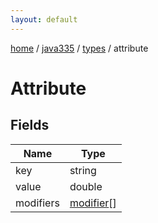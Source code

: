 ```yaml
---
layout: default
---
```


[home](/)  /  [java335](/protocol/java335)  /  [types](/protocol/java335/types)  /  attribute

# Attribute

## Fields

Name | Type
---|---
key | string
value | double
modifiers | [modifier](/protocol/java335/types/modifier)[]

